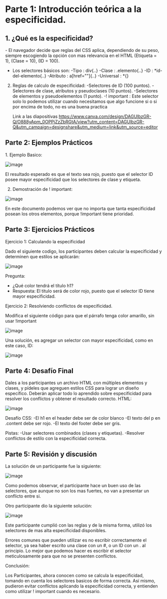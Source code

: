 <h1>Parte 1: Introducción teórica a la especificidad.</h1>

<h2>1. ¿Qué es la especificidad?</h2>
  - El navegador decide que reglas del CSS aplica, dependiendo de su peso, siempre escogiendo la opción con mas relevancia en el HTML (Etiqueta = 1), (Clase = 10), (ID = 100).

  - Los selectores básicos son:
    -Tipo : div{..}
    -Clase : .elemento{..}
    -ID : *id-del-elemento{..}
    -Atributo : a[href=""]{..}
    -Universal : *{}
    
2. Reglas de calculo de especificidad:
  -Selectores de ID (100 puntos).
  -Selectores de clase, atributos y pseudoclases (10 puntos).
  -Selectores de elementos y pseudoelementos (1 punto).
  -! important : Este selector solo lo podemos utilizar cuando necesitamos que algo funcione si o si por encima de todo, no es una buena practica

   Link a las diapositivas https://www.canva.com/design/DAGUlbzGR-Q/O888yApm_0OPPjZzZbRGtA/view?utm_content=DAGUlbzGR-Q&utm_campaign=designshare&utm_medium=link&utm_source=editor


<h2>Parte 2: Ejemplos Prácticos</h2>
1. Ejemplo Basico:

![image](https://github.com/user-attachments/assets/68172326-9f36-494a-baaa-e71ad208cb4e)

El resultado esperado es que el texto sea rojo, puesto que el selector ID posee mayor especificidad que los selectores de clase y etiqueta.

2. Demostración de ! important:
   
![image](https://github.com/user-attachments/assets/d086c8b4-9b10-43cb-a09f-9ff7e87378a7)

En este documento podemos ver que no importa que tanta especificidad posean los otros elementos, porque !important tiene prioridad.

<h2>Parte 3: Ejercicios Prácticos</h2>

Ejercicio 1: Calculando la especificidad

Dado el siguiente codigo, los participantes deben calcular la especificidad y determinen que estilos se aplicarán:

![image](https://github.com/user-attachments/assets/a69d8632-5b5a-48d5-b028-4643910d7876)

Pregunta:
  - ¿Qué color tendrá el título h1?
  - Respuesta: El titulo será de color rojo, puesto que el selector ID tiene mayor especificidad.

Ejercicio 2: Resolviendo conflictos de especificidad.

Modifica el siguiente código para que el párrafo tenga color amarillo, sin usar !important

![image](https://github.com/user-attachments/assets/99df0009-55f7-436e-bfe9-8f6c6ca50faf)

Una solución, es agregar un selector con mayor especificidad, como en este caso, ID:

![image](https://github.com/user-attachments/assets/f6dd7679-71e2-43bc-80e2-2c2fe94edf6d)

<h2>Parte 4: Desafío Final</h2>

Dales a los participantes un archivo HTML con múltiples elementos y clases, y pídeles que
agreguen estilos CSS para lograr un diseño específico. Deberán aplicar todo lo aprendido sobre
especificidad para resolver los conflictos y obtener el resultado correcto.
HTML:

![image](https://github.com/user-attachments/assets/e36f0529-fca5-48ac-9ecc-57ce07d919b6)

Desafío CSS:
  -El h1 en el header debe ser de color blanco
  -El texto del p en .content debe ser rojo.
  -El texto del footer debe ser gris.

Pistas:
  -Usar selectores combinados (clases y etiquetas).
  -Resolver conflictos de estilo con la especificidad correcta.


<h2>Parte 5: Revisión y discusión</h2>

La solución de un participante fue la siguiente:

![image](https://github.com/user-attachments/assets/373b4d6a-10f0-45e6-82b6-f3edc48b1f33)

Como podemos observar, el participante hace un buen uso de las selectores, que aunque no son los mas fuertes, no van a presentar un conflicto entre si.

Otro participante dio la siguiente solución:

![image](https://github.com/user-attachments/assets/f0305a78-f953-4118-ad1e-2a02a512313c)

Este participante cumplió con las reglas y de la misma forma, utilizó los selectores de mas alta especificidad disponibles.

Errores comunes que pueden utilizar es no escribir correctamente el selector, ya sea haber escrito una clase con un #, o un ID con un . al principio. Lo mejor que podemos hacer es escribir el selector meticulosamente para que no se presenten conflictos.

Conclusión:

Los Participantes, ahora conocen como se calcula la especificidad, tomando en cuenta los selectores basicos de forma correcta. Así mismo, pudieron evitar conflictos aplicando la especificidad correcta, y entienden como utilizar ! important cuando es necesario.
